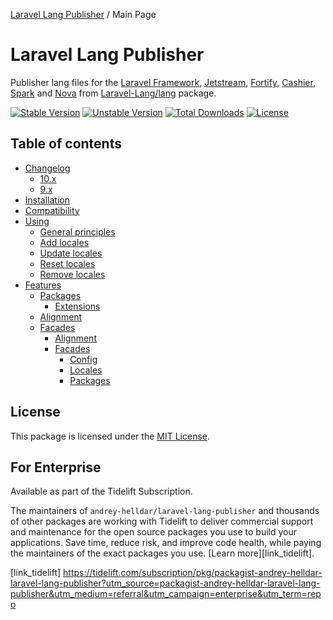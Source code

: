 [Laravel Lang Publisher][link_source] / Main Page

# Laravel Lang Publisher

Publisher lang files for the [Laravel Framework][link_laravel], [Jetstream][link_jetstream], [Fortify][link_fortify],
[Cashier][link_cashier], [Spark][link_spark] and [Nova][link_nova] from [Laravel-Lang/lang][link_source] package.

[![Stable Version][badge_stable]][link_packagist]
[![Unstable Version][badge_unstable]][link_packagist]
[![Total Downloads][badge_downloads]][link_packagist]
[![License][badge_license]][link_license]


## Table of contents

* [Changelog](changelog/index.md)
    * [10.x](changelog/10-x.md)
    * [9.x](changelog/9-x.md)
* [Installation](installation.md)
* [Compatibility](compatibility.md)
* [Using](using/index.md)
    * [General principles](using/general-principles.md)
    * [Add locales](using/add.md)
    * [Update locales](using/update.md)
    * [Reset locales](using/reset.md)
    * [Remove locales](using/remove.md)
* [Features](features/index.md)
    * [Packages](features/packages/index.md)
        * [Extensions](features/packages/extensions.md)
    * [Alignment](features/alignment.md)
    * [Facades](features/facades.md)
        * [Alignment](features/alignment.md)
        * [Facades](features/facades.md)
            * [Config](features/facades.md#config)
            * [Locales](features/facades.md#locales)
            * [Packages](features/facades.md#packages)

## License

This package is licensed under the [MIT License](license.md).


## For Enterprise

Available as part of the Tidelift Subscription.

The maintainers of `andrey-helldar/laravel-lang-publisher` and thousands of other packages are working with Tidelift to deliver commercial support and maintenance for the open
source packages you use to build your applications. Save time, reduce risk, and improve code health, while paying the maintainers of the exact packages you
use. [Learn more][link_tidelift].


[badge_downloads]:      https://img.shields.io/packagist/dt/andrey-helldar/laravel-lang-publisher.svg?style=flat-square

[badge_license]:        https://img.shields.io/packagist/l/andrey-helldar/laravel-lang-publisher.svg?style=flat-square

[badge_stable]:         https://img.shields.io/github/v/release/andrey-helldar/laravel-lang-publisher?label=stable&style=flat-square

[badge_unstable]:       https://img.shields.io/badge/unstable-dev--main-orange?style=flat-square

[link_cashier]:         https://laravel.com/docs/8.x/billing

[link_fortify]:         https://github.com/laravel/fortify

[link_jetstream]:       https://jetstream.laravel.com

[link_laravel]:         https://laravel.com

[link_laravel_lang]:    https://github.com/Laravel-Lang/lang

[link_license]:         license.md

[link_nova]:            https://nova.laravel.com

[link_packagist]:       https://packagist.org/packages/andrey-helldar/laravel-lang-publisher

[link_source]:          https://github.com/andrey-helldar/laravel-lang-publisher

[link_spark]:           https://spark.laravel.com

[link_tidelift]         https://tidelift.com/subscription/pkg/packagist-andrey-helldar-laravel-lang-publisher?utm_source=packagist-andrey-helldar-laravel-lang-publisher&utm_medium=referral&utm_campaign=enterprise&utm_term=repo
